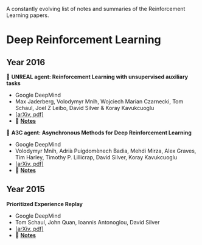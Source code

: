 A constantly evolving list of notes and summaries of the Reinforcement Learning papers.

# Deep Reinforcement Learning

## Year 2016
:rocket: **UNREAL agent: Reinforcement Learning with unsupervised auxiliary tasks**
  - Google DeepMind
  - Max Jaderberg, Volodymyr Mnih, Wojciech Marian Czarnecki, Tom Schaul, Joel Z Leibo, David Silver & Koray Kavukcuoglu
  - [[arXiv, pdf]](https://arxiv.org/pdf/1611.05397.pdf)
  - :pencil: [**Notes**](./notes/unreal_agent.md)
  
  
:rocket: **A3C agent: Asynchronous Methods for Deep Reinforcement Learning**
  - Google DeepMind
  - Volodymyr Mnih, Adrià Puigdomènech Badia, Mehdi Mirza, Alex Graves, Tim Harley, Timothy P. Lillicrap, David Silver, Koray Kavukcuoglu
  - [[arXiv, pdf]](https://arxiv.org/pdf/1602.01783v2.pdf)
  - :pencil: [**Notes**](./notes/a3c.md)


## Year 2015
**Prioritized Experience Replay**
  - Google DeepMind
  - Tom Schaul, John Quan, Ioannis Antonoglou, David Silver
  - [[arXiv, pdf]](https://arxiv.org/pdf/1511.05952v4.pdf)
  - :pencil: [**Notes**](./notes/prior_exp_replay.md)
